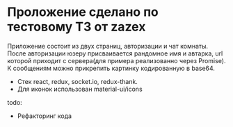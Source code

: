 
# Проложение сделано по тестовому ТЗ от zazex

Приложение состоит из двух страниц, авторизации и чат комнаты. После авторизации юзеру присваивается рандомное имя и автарка, url которой приходит с сервера(для примера реализованно через Promise). К сообщениям можно прикрепить картинку кодированную в base64.

* Стек react, redux, socket.io, redux-thank.
* Для иконок использован material-ui/icons

todo: 
* Рефакторинг кода
